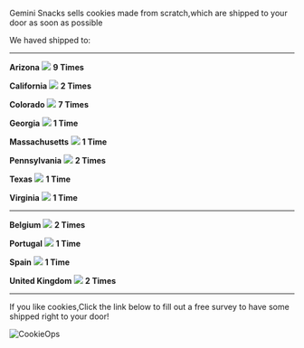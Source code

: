 Gemini Snacks sells cookies made from scratch,which are shipped to your door as soon as possible


We haved shipped to:

---

**Arizona**
![](http://arizonaflag.facts.co/arizonastateflagof/ArizonaFlagImage.png)
**9 Times**




**California**
![](https://upload.wikimedia.org/wikipedia/commons/thumb/0/01/Flag_of_California.svg/255px-Flag_of_California.svg.png)
**2 Times**


**Colorado**
![](http://www.statesymbolsusa.org/sites/statesymbolsusa.org/files/primary-images/flagofColoradoCO.jpg)
**7 Times**


**Georgia**
![](https://upload.wikimedia.org/wikipedia/commons/thumb/5/54/Flag_of_Georgia_(U.S._state).svg/255px-Flag_of_Georgia_(U.S._state).svg.png)
**1 Time**

**Massachusetts**
![](https://upload.wikimedia.org/wikipedia/commons/f/f2/Flag_of_Massachusetts.svg)
**1 Time**

**Pennsylvania**
![](https://upload.wikimedia.org/wikipedia/commons/thumb/f/f7/Flag_of_Pennsylvania.svg/1280px-Flag_of_Pennsylvania.svg.png)
**2 Times**

**Texas**
![](https://upload.wikimedia.org/wikipedia/commons/thumb/f/f7/Flag_of_Texas.svg/2000px-Flag_of_Texas.svg.png)
**1 Time**

**Virginia**
![](https://upload.wikimedia.org/wikipedia/commons/thumb/4/47/Flag_of_Virginia.svg/248px-Flag_of_Virginia.svg.png)
**1 Time**

---

**Belgium**
![](https://upload.wikimedia.org/wikipedia/commons/thumb/6/65/Flag_of_Belgium.svg/1182px-Flag_of_Belgium.svg.png)
**2 Times**

**Portugal**
![](https://upload.wikimedia.org/wikipedia/commons/thumb/5/5c/Flag_of_Portugal.svg/255px-Flag_of_Portugal.svg.png)
**1 Time**

**Spain**
![](https://upload.wikimedia.org/wikipedia/en/thumb/9/9a/Flag_of_Spain.svg/1280px-Flag_of_Spain.svg.png)
**1 Time**

**United Kingdom**
![](https://upload.wikimedia.org/wikipedia/en/thumb/a/ae/Flag_of_the_United_Kingdom.svg/1280px-Flag_of_the_United_Kingdom.svg.png)
**2 Times**

---

If you like cookies,Click the link below to fill out a free survey to have some shipped right to your door!

![CookieOps](http://www.cookieops.com/)

